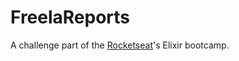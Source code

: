 # FreelaReports

A challenge part of the [Rocketseat](https://rocketseat.com.br/)'s Elixir bootcamp.
